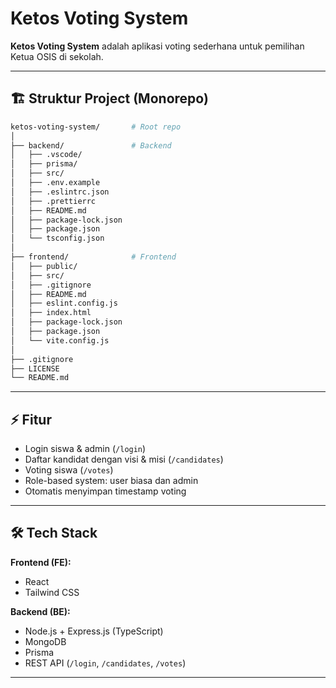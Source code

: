 # Ketos Voting System

**Ketos Voting System** adalah aplikasi voting sederhana untuk pemilihan Ketua OSIS di sekolah.  
<!-- Project ini dibuat menggunakan **Next.js** untuk frontend dan **Express.js** untuk backend, dengan database **MySQL**. -->

---

## 🏗️ Struktur Project (Monorepo)

``` bash
ketos-voting-system/       # Root repo
│
├── backend/               # Backend
│   ├── .vscode/
│   ├── prisma/
│   ├── src/
│   ├── .env.example
│   ├── .eslintrc.json
│   ├── .prettierrc
│   ├── README.md
│   ├── package-lock.json
│   ├── package.json
│   └── tsconfig.json
│
├── frontend/              # Frontend
│   ├── public/
│   ├── src/
│   ├── .gitignore
│   ├── README.md
│   ├── eslint.config.js
│   ├── index.html
│   ├── package-lock.json
│   ├── package.json
│   └── vite.config.js
│
├── .gitignore
├── LICENSE
└── README.md

```


---

## ⚡ Fitur
- Login siswa & admin (`/login`)  
- Daftar kandidat dengan visi & misi (`/candidates`)  
- Voting siswa (`/votes`)  
- Role-based system: user biasa dan admin  
- Otomatis menyimpan timestamp voting  

---

## 🛠️ Tech Stack
**Frontend (FE):**  
- React
- Tailwind CSS

**Backend (BE):**  
- Node.js + Express.js (TypeScript) 
- MongoDB
- Prisma
- REST API (`/login`, `/candidates`, `/votes`)  

---

<!-- ## 🧩 Database Schema

**Users Table**
- `id` (PK, auto increment)  
- `nisn` (unique, not null)  
- `password` (not null)  
- `role` (enum: 'user', 'admin', default: 'user')  

**Candidates Table**
- `id` (PK, auto increment)  
- `nama` (not null)  
- `visi`  
- `misi`  
- `photo_url`  
- `created_at` (timestamp, default current time)  

**Votes Table**
- `id` (PK, auto increment)  
- `user_id` (FK → users.id)  
- `candidate_id` (FK → candidates.id)  
- `created_at` (timestamp, default current time)  

--- -->
<!-- 
## 🚀 Cara Menjalankan

### Backend
1. Masuk folder backend:  
```bash
cd backend
```
2. Install dependencies:
```bash
npm install
``` -->
